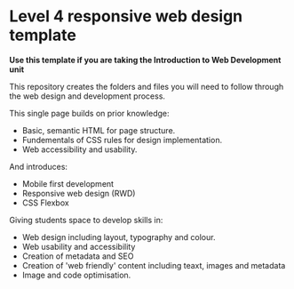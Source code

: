 # Level 4 responsive web design template

**Use this template if you are taking the Introduction to Web Development unit**

This repository creates the folders and files you will need to follow through the web design and development process.

This single page builds on prior knowledge:

* Basic, semantic HTML for page structure.
* Fundementals of CSS rules for design implementation.
* Web accessibility and usability.

And introduces:

* Mobile first development
* Responsive web design (RWD)
* CSS Flexbox

Giving students space to develop skills in:

* Web design including layout, typography and colour.
* Web usability and accessibility
* Creation of metadata and SEO
* Creation of 'web friendly' content including teaxt, images and metadata
* Image and code optimisation.




